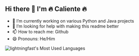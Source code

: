 ## Hi there 👋 I'm 🔥 Caliente 🔥

- 🔭 I’m currently working on various Python and Java projects
- 🤔 I’m looking for help with making this readme better 
- 📫 How to reach me: Github
- 😄 Pronouns: He/Him

![lightningfast's Most Used Languages](https://github-readme-stats-three-beta-50.vercel.app/api/top-langs/?username=lightningfast707&theme=jolly&show_icons=true&hide_border=true&layout=compact)

